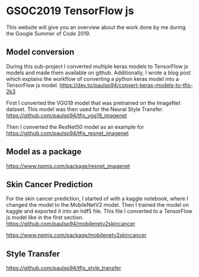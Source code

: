 # GSOC2019 TensorFlow js

This website will give you an overview about the work done by me during the Google Summer of Code 2019.

## Model conversion

During this sub-project I converted multiple keras models to TensorFlow js models and made them available on github.
Additionally, I wrote a blog post which explains the workflow of converting a python keras model into a TensorFlow js model.
https://dev.to/paulsp94/convert-keras-models-to-tfjs-2k3


First I converted the VGG19 model that was pretrained on the ImageNet dataset. 
This model was then used for the Neural Style Transfer.
https://github.com/paulsp94/tfjs_vgg19_imagenet

Then I converted the ResNet50 model as an example for 
https://github.com/paulsp94/tfjs_resnet_imagenet

## Model as a package

https://www.npmjs.com/package/resnet_imagenet

## Skin Cancer Prediction

For the skin cancer prediction, I started of with a kaggle notebook, where I changed the model to the MobileNetV2 model.
Then I trained the model on kaggle and exported it into an hdf5 file. 
This file I converted to a TensorFlow js model like in the first section.
https://github.com/paulsp94/mobilenetv2skincancer

https://www.npmjs.com/package/mobilenetv2skincancer

## Style Transfer

https://github.com/paulsp94/tfjs_style_transfer

